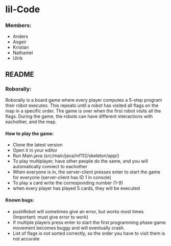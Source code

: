 # lil-Code

### Members:
* Anders
* Asgeir
* Kristian
* Nathaniel
* Ulrik

## README

### Roborally:
Roborally is a board game where every player computes a 5-step program their robot executes.
This repeats until a robot has visited all flags on the map in a specific order. 
The game is over when the first robot visits all the flags. During the game, the robots can have different interactions with eachother, and the map.


#### How to play the game:
* Clone the latest version 
* Open it in your editor
* Run Main.java (src/main/java/inf112/skeleton/app/)
* To play multiplayer, have other people do the same, and you will automatically connect to eachother
* When everyone is in, the server-client presses enter to start the game for everyone (server-client has ID 1 in console)
* To play a card write the corresponding number (1-9)
* when every player has played 5 cards, they will be executed

#### Known bugs:
* pushRobot will sometimes give an error, but works most times (Important: must give error to work)
* If multiple players press enter to start the first programming phase game movement becomes buggy and will eventually crash.
* List of flags is not sorted correctly, so the order you have to visit them is not accurate
